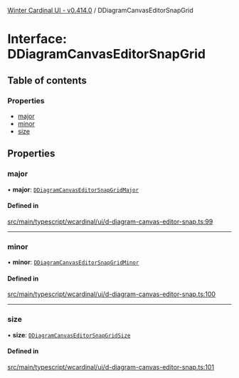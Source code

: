 [Winter Cardinal UI - v0.414.0](../index.md) / DDiagramCanvasEditorSnapGrid

# Interface: DDiagramCanvasEditorSnapGrid

## Table of contents

### Properties

- [major](DDiagramCanvasEditorSnapGrid.md#major)
- [minor](DDiagramCanvasEditorSnapGrid.md#minor)
- [size](DDiagramCanvasEditorSnapGrid.md#size)

## Properties

### major

• **major**: [`DDiagramCanvasEditorSnapGridMajor`](DDiagramCanvasEditorSnapGridMajor.md)

#### Defined in

[src/main/typescript/wcardinal/ui/d-diagram-canvas-editor-snap.ts:99](https://github.com/winter-cardinal/winter-cardinal-ui/blob/v0.414.0/src/main/typescript/wcardinal/ui/d-diagram-canvas-editor-snap.ts#L99)

___

### minor

• **minor**: [`DDiagramCanvasEditorSnapGridMinor`](DDiagramCanvasEditorSnapGridMinor.md)

#### Defined in

[src/main/typescript/wcardinal/ui/d-diagram-canvas-editor-snap.ts:100](https://github.com/winter-cardinal/winter-cardinal-ui/blob/v0.414.0/src/main/typescript/wcardinal/ui/d-diagram-canvas-editor-snap.ts#L100)

___

### size

• **size**: [`DDiagramCanvasEditorSnapGridSize`](../index.md#ddiagramcanvaseditorsnapgridsize)

#### Defined in

[src/main/typescript/wcardinal/ui/d-diagram-canvas-editor-snap.ts:101](https://github.com/winter-cardinal/winter-cardinal-ui/blob/v0.414.0/src/main/typescript/wcardinal/ui/d-diagram-canvas-editor-snap.ts#L101)
